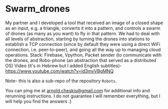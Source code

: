 # Swarm_drones
My partner and I developed a tool that received an image of a closed shape as an input, e.g. a triangle, converts it into a pattern, and controls a swarm of drones (as many as you want) to fly in that pattern. We had to deal with all levels of abstraction, starting by turning the drones into stations to establish a TCP connection (since by default they were using a direct WiFi connection, i.e. peer-to-peer), and going all the way up to managing cloud operations. 
Stack: Firebase, Vpython, Packet sender (to communicate with the drones, and Robo-phone (an abstraction that served as a distributed OS)
Video (it's in Hebrew but I added English subtitles)- https://www.youtube.com/watch?v=ld3mvVBgMNQ


Note- this is also a sub-repo of the repository `Robots`. 

You can ping me at arnold.cheskis@gmail.com for additional info and rerunning instructions. I do not guarantee I will remember everything, but I will help you find the answers :)
